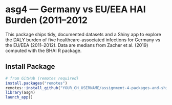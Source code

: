 # asg4 — Germany vs EU/EEA HAI Burden (2011–2012
This package ships tidy, documented datasets and a Shiny app to explore the DALY burden of five healthcare-associated infections for Germany vs the EU/EEA (2011–2012).
Data are medians from Zacher et al. (2019) computed with the BHAI R package.

## Install Package

```r
# from GitHub (remotes required)
install.packages("remotes")
remotes::install_github("YOUR_GH_USERNAME/assignment-4-packages-and-shiny-apps-apra0095")
library(asg4)
launch_app()
